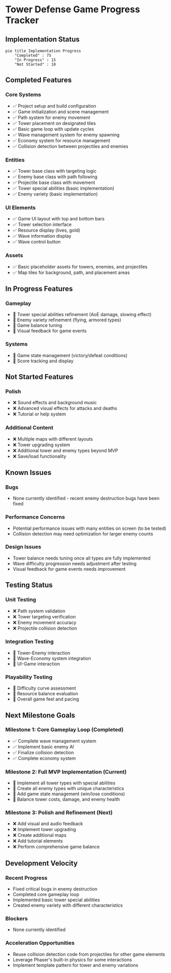 # Tower Defense Game Progress Tracker

## Implementation Status

```mermaid
pie title Implementation Progress
    "Completed" : 75
    "In Progress" : 15
    "Not Started" : 10
```

## Completed Features

### Core Systems
- ✅ Project setup and build configuration
- ✅ Game initialization and scene management
- ✅ Path system for enemy movement
- ✅ Tower placement on designated tiles
- ✅ Basic game loop with update cycles
- ✅ Wave management system for enemy spawning
- ✅ Economy system for resource management
- ✅ Collision detection between projectiles and enemies

### Entities
- ✅ Tower base class with targeting logic
- ✅ Enemy base class with path following
- ✅ Projectile base class with movement
- ✅ Tower special abilities (basic implementation)
- ✅ Enemy variety (basic implementation)

### UI Elements
- ✅ Game UI layout with top and bottom bars
- ✅ Tower selection interface
- ✅ Resource display (lives, gold)
- ✅ Wave information display
- ✅ Wave control button

### Assets
- ✅ Basic placeholder assets for towers, enemies, and projectiles
- ✅ Map tiles for background, path, and placement areas

## In Progress Features

### Gameplay
- 🔄 Tower special abilities refinement (AoE damage, slowing effect)
- 🔄 Enemy variety refinement (flying, armored types)
- 🔄 Game balance tuning
- 🔄 Visual feedback for game events

### Systems
- 🔄 Game state management (victory/defeat conditions)
- 🔄 Score tracking and display

## Not Started Features

### Polish
- ❌ Sound effects and background music
- ❌ Advanced visual effects for attacks and deaths
- ❌ Tutorial or help system

### Additional Content
- ❌ Multiple maps with different layouts
- ❌ Tower upgrading system
- ❌ Additional tower and enemy types beyond MVP
- ❌ Save/load functionality

## Known Issues

### Bugs
- None currently identified - recent enemy destruction bugs have been fixed

### Performance Concerns
- Potential performance issues with many entities on screen (to be tested)
- Collision detection may need optimization for larger enemy counts

### Design Issues
- Tower balance needs tuning once all types are fully implemented
- Wave difficulty progression needs adjustment after testing
- Visual feedback for game events needs improvement

## Testing Status

### Unit Testing
- ❌ Path system validation
- ❌ Tower targeting verification
- ❌ Enemy movement accuracy
- ❌ Projectile collision detection

### Integration Testing
- 🔄 Tower-Enemy interaction
- 🔄 Wave-Economy system integration
- 🔄 UI-Game interaction

### Playability Testing
- 🔄 Difficulty curve assessment
- 🔄 Resource balance evaluation
- 🔄 Overall game feel and pacing

## Next Milestone Goals

### Milestone 1: Core Gameplay Loop (Completed)
- ✅ Complete wave management system
- ✅ Implement basic enemy AI
- ✅ Finalize collision detection
- ✅ Complete economy system

### Milestone 2: Full MVP Implementation (Current)
- 🔄 Implement all tower types with special abilities
- 🔄 Create all enemy types with unique characteristics
- 🔄 Add game state management (win/lose conditions)
- 🔄 Balance tower costs, damage, and enemy health

### Milestone 3: Polish and Refinement (Next)
- ❌ Add visual and audio feedback
- ❌ Implement tower upgrading
- ❌ Create additional maps
- ❌ Add tutorial elements
- ❌ Perform comprehensive game balance

## Development Velocity

### Recent Progress
- Fixed critical bugs in enemy destruction
- Completed core gameplay loop
- Implemented basic tower special abilities
- Created enemy variety with different characteristics

### Blockers
- None currently identified

### Acceleration Opportunities
- Reuse collision detection code from projectiles for other game elements
- Leverage Phaser's built-in physics for some interactions
- Implement template pattern for tower and enemy variations
